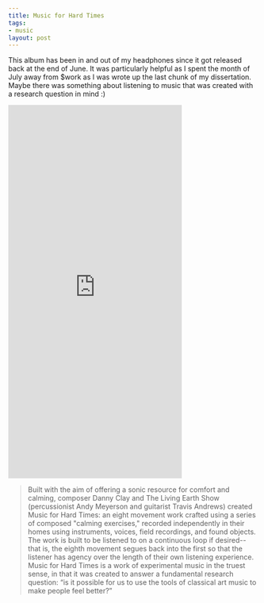 ```yaml
---
title: Music for Hard Times
tags:
- music
layout: post
---
```


This album has been in and out of my headphones since it got released back at the end of
June. It was particularly helpful as I spent the month of July away from
$work as I was wrote up the last chunk of my dissertation. Maybe there was
something about listening to music that was created with a research question in
mind :)

<iframe style="border: 0; width: 350px; height: 753px;" src="https://bandcamp.com/EmbeddedPlayer/album=4074966664/size=large/bgcol=ffffff/linkcol=0687f5/transparent=true/" seamless><a href="http://tles.bandcamp.com/album/music-for-hard-times">Music for Hard Times by The Living Earth Show</a></iframe>

> Built with the aim of offering a sonic resource for comfort and calming,
> composer Danny Clay and The Living Earth Show (percussionist Andy Meyerson and
> guitarist Travis Andrews) created Music for Hard Times: an eight movement work
> crafted using a series of composed "calming exercises," recorded independently
> in their homes using instruments, voices, field recordings, and found objects.
> The work is built to be listened to on a continuous loop if desired--that is,
> the eighth movement segues back into the first so that the listener has agency
> over the length of their own listening experience. Music for Hard Times is a
> work of experimental music in the truest sense, in that it was created to
> answer a fundamental research question: “is it possible for us to use the
> tools of classical art music to make people feel better?”

